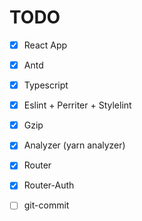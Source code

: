 # TODO

- [x] React App
- [x] Antd
- [x] Typescript
- [x] Eslint + Perriter + Stylelint
- [x] Gzip
- [x] Analyzer (yarn analyzer)
- [x] Router
- [x] Router-Auth
- [ ] git-commit

